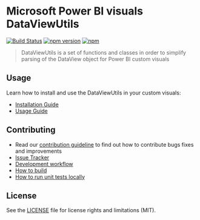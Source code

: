 # Microsoft Power BI visuals DataViewUtils
[![Build Status](https://travis-ci.org/Microsoft/powerbi-visuals-utils-dataviewutils.svg?branch=master)](https://travis-ci.org/Microsoft/powerbi-visuals-utils-dataviewutils) [![npm version](https://img.shields.io/npm/v/powerbi-visuals-utils-dataviewutils.svg)](https://www.npmjs.com/package/powerbi-visuals-utils-dataviewutils) [![npm](https://img.shields.io/npm/dm/powerbi-visuals-utils-dataviewutils.svg)](https://www.npmjs.com/package/powerbi-visuals-utils-dataviewutils)

> DataViewUtils is a set of functions and classes in order to simplify parsing of the DataView object for Power BI custom visuals

## Usage
Learn how to install and use the DataViewUtils in your custom visuals:
* [Installation Guide](./docs/usage/installation-guide.md)
* [Usage Guide](./docs/usage/usage-guide.md)

## Contributing
* Read our [contribution guideline](./CONTRIBUTING.md) to find out how to contribute bugs fixes and improvements
* [Issue Tracker](https://github.com/Microsoft/powerbi-visuals-utils-dataviewutils/issues)
* [Development workflow](./docs/dev/development-workflow.md)
* [How to build](./docs/dev/development-workflow.md#how-to-build)
* [How to run unit tests locally](./docs/dev/development-workflow.md#how-to-run-unit-tests-locally)

## License
See the [LICENSE](./LICENSE) file for license rights and limitations (MIT).
